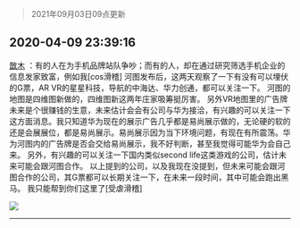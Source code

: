 > 2021年09月03日09点更新
<link rel="stylesheet" href="https://cdn.jsdelivr.net/gh/taotie6/sampleJSON@main/css/photo_show.css">


 ## 2020-04-09 23:39:16 

 [㪚木](https://www.coolapk.com/feed/17937226?shareKey=MTQxNGQzNmU3ZjliNjEzMTc1M2Y~) ：有的人在为手机品牌站队争吵；而有的人，却在通过研究筛选手机企业的信息发家致富，例如我[cos滑稽]
河图发布后，这两天观察了一下有没有可以埋伏的G票，AR VR的星星科技，导航的中海达、华力创通，都可以关注一下。
河图的地图是四维图新做的，四维图新这两年庄家吸筹挺厉害。<!--break-->
另外VR地图里的广告牌未来是个很赚钱的生意，未来估计会会有公司与华为接洽，有兴趣的可以关注一下这方面消息。我只知道华为现在的展示广告几乎都是易尚展示做的，无论硬的软的还是会展展位，都是易尚展示。易尚展示因为当下环境问题，有现在有所震荡。华为河图内的广告牌是否会交给易尚展示，我不好判断，甚至我觉得可能华为会自己来。
另外，有兴趣的可以关注一下国内类似second life这类游戏的公司，估计未来可能会跟河图合作。
以上提到的公司，以及我现在没提到，但未来可能会跟河图合作的公司，其G票都可以长期关注一下，在未来一段时间，其中可能会跑出黑马。
我只能帮到你们这里了[受虐滑稽] 

<div class="album">
<img class="img-item" src="http://image.coolapk.com/feed/2019/0331/21/1081091_1554040625_1971@1080x1080.jpg" />
</div>

 ------- 

